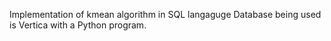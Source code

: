 Implementation of kmean algorithm in SQL langaguge
Database being used is Vertica with a Python program.
